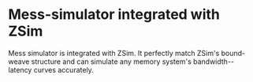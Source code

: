 # Mess-simulator integrated with ZSim

Mess simulator is integrated with ZSim. It perfectly match ZSim's bound-weave structure and can simulate any memory system's bandwidth--latency curves accurately. 





